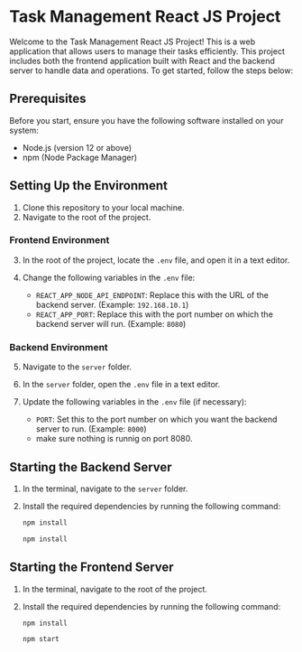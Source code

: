 # Task Management React JS Project

Welcome to the Task Management React JS Project! This is a web application that allows users to manage their tasks efficiently. This project includes both the frontend application built with React and the backend server to handle data and operations. To get started, follow the steps below:

## Prerequisites

Before you start, ensure you have the following software installed on your system:

- Node.js (version 12 or above)
- npm (Node Package Manager)

## Setting Up the Environment

1. Clone this repository to your local machine.
2. Navigate to the root of the project.

### Frontend Environment

3. In the root of the project, locate the `.env` file, and open it in a text editor.

4. Change the following variables in the `.env` file:
   - `REACT_APP_NODE_API_ENDPOINT`: Replace this with the URL of the backend server. (Example: `192.168.10.1`)
   - `REACT_APP_PORT`: Replace this with the port number on which the backend server will run. (Example: `8080`)

### Backend Environment

5. Navigate to the `server` folder.

6. In the `server` folder, open the `.env` file in a text editor.

7. Update the following variables in the `.env` file (if necessary):
   - `PORT`: Set this to the port number on which you want the backend server to run. (Example: `8000`)
   - make sure nothing is runnig on port 8080.

## Starting the Backend Server

1. In the terminal, navigate to the `server` folder.

2. Install the required dependencies by running the following command:

   ```bash
   npm install
   ```

   ```bash
   npm install
   ```

## Starting the Frontend Server

1. In the terminal, navigate to the root of the project.

2. Install the required dependencies by running the following command:

   ```bash
   npm install
   ```

   ```bash
   npm start
   ```
